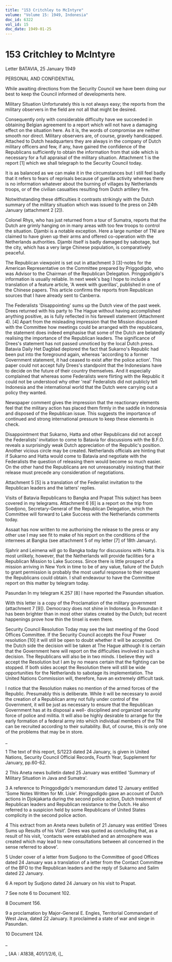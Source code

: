 ```yaml
---
title: "153 Critchley to McIntyre"
volume: "Volume 15: 1949, Indonesia"
doc_id: 6322
vol_id: 15
doc_date: 1949-01-25
---
```


# 153 Critchley to McIntyre

Letter BATAVIA, 25 January 1949

PERSONAL AND CONFIDENTIAL

While awaiting directions from the Security Council we have been doing our best to keep the Council informed of developments here.

Military Situation Unfortunately this is not always easy; the reports from the military observers in the field are not all that might be desired.

Consequently only with considerable difficulty have we succeeded in obtaining Belgian agreement to a report which will not have a damaging effect on the situation here. As it is, the words of compromise are neither smooth nor direct. Military observers are, of course, gravely handicapped. Attached to Dutch headquarters they are always in the company of Dutch military officers and few, if any, have gained the confidence of the Republicans sufficiently to obtain the information from that side which is necessary for a full appraisal of the military situation. Attachment 1 is the report [1] which we shall telegraph to the Security Council today.

It is as balanced as we can make it in the circumstances but I still feel badly that it refers to fears of reprisals because of guerilla activity whereas there is no information whatever about the burning of villages by Netherlands troops, or of the civilian casualties resulting from Dutch artillery fire.

Notwithstanding these difficulties it contrasts strikingly with the Dutch summary of the military situation which was issued to the press on 24th January (attachment 2 [2]).

Colonel Rhys, who has just returned from a tour of Sumatra, reports that the Dutch are grimly hanging on in many areas with too few troops to control the situation. Djambi is a notable exception. Here a large number of TNI are claimed to have given up their arms and offered co-operation with the Netherlands authorities. Djambi itself is badly damaged by sabotage, but the city, which has a very large Chinese population, is comparatively peaceful.

The Republican viewpoint is set out in attachment 3 [3]-notes for the American Representative on the Committee prepared by Priggodigdo, who was Advisor to the Chairman of the Republican Delegation. Pringgodigdo's information is usually reliable. In next week's bag I hope to include a translation of a feature article, 'A week with guerillas', published in one of the Chinese papers. This article confirms the reports from Republican sources that I have already sent to Canberra.

The Federalists 'Disappointing' sums up the Dutch view of the past week. Drees returned with his party to The Hague without having accomplished anything positive, as is fully reflected in his farewell statement (Attachment 4). [4] Apart from the misleading impression that the Mission discussed with the Committee how meetings could be arranged with the republicans, the statement does indeed emphasise that some of the Dutch are belatedly realising the importance of the Republican leaders. The significance of Drees's statement has not passed unnoticed by the local Dutch press. Batavia Daily Het Dagblad deplored the fact that Sukarno's Republic had been put into the foreground again, whereas 'according to a former Government statement, it had ceased to exist after the police action'. This paper could not accept fully Drees's standpoint that the Indonesians have to decide on the future of their country themselves. And it especially complained that whereas some Federalists were flirting with the Republic it could not be understood why other 'real' Federalists did not publicly tell Indonesia and the international world that the Dutch were carrying out a policy they wanted.

Newspaper comment gives the impression that the reactionary elements feel that the military action has placed them firmly in the saddle in Indonesia and disposed of the Republican issue. This suggests the importance of continued and strong international pressure to keep these elements in check.

Disappointment that Sukarno, Hatta and other Republicans did not accept the Federalists' invitation to come to Batavia for discussions with the B.F.O. reveals a surprisingly weak Dutch appreciation of the Republic's position. Another vicious circle may be created. Netherlands officials are hinting that if Sukarno and Hatta would come to Batavia and negotiate with the Federalists the question of releasing them would become so much easier. On the other hand the Republicans are not unreasonably insisting that their release must precede any consideration of negotiations.

Attachment 5 [5] is a translation of the Federalist invitation to the Republican leaders and the latters' replies.

Visits of Batavia Republicans to Bangka and Prapat This subject has been covered in my telegrams. Attachment 6 [6] is a report on the trip from Soedjono, Secretary-General of the Republican Delegation, which the Committee will forward to Lake Success with the Netherlands comments today.

Assaat has now written to me authorising the release to the press or any other use I may see fit to make of his report on the conditions of the internees at Bangka (see attachment 5 of my letter [7] of 18th January).

Sjahrir and Leimena will go to Bangka today for discussions with Hatta. It is most unlikely, however, that the Netherlands will provide facilities for a Republican Mission to Lake Success. Since there is little prospect of a mission arriving in New York in time to be of any value, failure of the Dutch to grant permission is probably the most useful response to their request the Republicans could obtain. I shall endeavour to have the Committee report on this matter by telegram today.

Pasundan In my telegram K.257 [8] I have reported the Pasundan situation.

With this letter is a copy of the Proclamation of the military government (attachment 7 [9]). Democracy does not shine in Indonesia. In Pasundan it has been brighter than in most other states created by the Dutch; but recent happenings prove how thin the tinsel is even there.

Security Council Resolution Today may see the last meeting of the Good Offices Committee. If the Security Council accepts the Four Power resolution [10] it will still be open to doubt whether it will be accepted. On the Dutch side the decision will be taken at The Hague although it is certain that the Government here will report on the difficulties involved in such a decision. The Republicans will also be in two minds. I believe they will accept the Resolution but I am by no means certain that the fighting can be stopped. If both sides accept the Resolution there will still be wide opportunities for the Netherlands to sabotage its implementation. The United Nations Commission will, therefore, have an extremely difficult task.

I notice that the Resolution makes no mention of the armed forces of the Republic. Presumably this is deliberate. While it will be necessary to avoid the creation of a Republican army not fully under control of the Government, it will be just as necessary to ensure that the Republican Government has at its disposal a well- disciplined and organized security force of police and militia. It will also be highly desirable to arrange for the early formation of a federal army into which individual members of the TNI can be recruited according to their suitability. But, of course, this is only one of the problems that may be in store.

_

1 The text of this report, S/1223 dated 24 January, is given in United Nations, Security Council Official Records, Fourth Year, Supplement for January, pp.60-62.

2 This Aneta news bulletin dated 25 January was entitled 'Summary of Military Situation in Java and Sumatra'.

3 A reference to Pringgodigdo's memorandum dated 12 January entitled 'Some Notes Written for Mr. Lisle'. Pringgodigdo gave an account of Dutch actions in Djokjakarta during the second police action, Dutch treatment of Republican leaders and Republican resistance to the Dutch. He also referred to a suspicion held by some Republicans of United States complicity in the second police action.

4 This extract from an Aneta news bulletin of 21 January was entitled 'Drees Sums up Results of his Visit'. Drees was quoted as concluding that, as a result of his visit, 'contacts were established and an atmosphere was created which may lead to new consultations between all concerned in the sense referred to above'.

5 Under cover of a letter from Sudjono to the Committee of good Offices dated 24 January was a translation of a letter from the Contact Committee of the BFO to the Republican leaders and the reply of Sukarno and Salim dated 22 January.

6 A report by Sudjono dated 24 January on his visit to Prapat.

7 See note 6 to Document 102.

8 Document 156.

9 a proclamation by Major-General E. Engles, Territorial Commandant of West Java, dated 22 January. It proclaimed a state of war and siege in Pasundan.

10 Document 124.

_

_ [AA : A1838, 401/1/2/6, i]_
